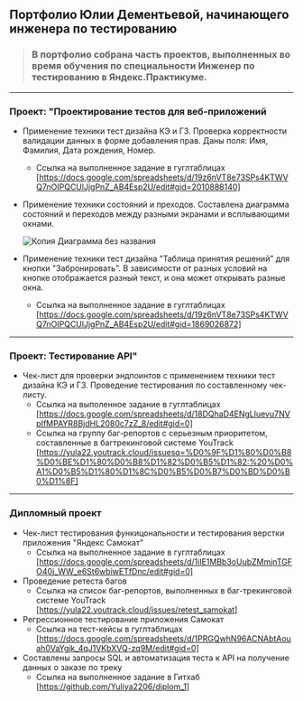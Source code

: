 ## Портфолио Юлии Дементьевой, начинающего инженера по тестированию

>### В портфолио собрана часть проектов, выполненных во время обучения по специальности Инженер по тестированию в Яндекс.Практикуме.
---
### Проект: "Проектирование тестов для веб-приложений
+ Применение техники тест дизайна КЭ и ГЗ. Проверка корректности валидации данных в форме добавления прав. Даны поля: Имя, Фамилия, Дата рождения, Номер.
  - Ссылка на выполненное задание в гуглтаблицах [https://docs.google.com/spreadsheets/d/19z6nVT8e73SPs4KTWVQ7nOIPQCUlJjgPnZ_AB4Esp2U/edit#gid=2010888140]
+ Применение техники состояний и преходов. Составлена диаграмма состояний и переходов между разными экранами и всплывающими окнами.

   ![Копия Диаграмма без названия](https://github.com/Yuliya2206/-_-/assets/146809646/64f71ec2-b0d1-4da6-823e-9e488fda5399)
+ Применение техники тест дизайна "Таблица принятия решений" для кнопки "Забронировать". В зависимости от разных условий на кнопке отображается разный текст, и она может открывать разные окна.
  - Ссылка на выполненное задание в гуглтаблицах [https://docs.google.com/spreadsheets/d/19z6nVT8e73SPs4KTWVQ7nOIPQCUlJjgPnZ_AB4Esp2U/edit#gid=1869026872]
---
### Проект: Тестирование API"
+ Чек-лист для проверки эндпоинтов с применением техники тест дизайна КЭ и ГЗ. Проведение тестирования по составленному чек-листу.
  - Ссылка на выполенное задание в гуглтаблицах [https://docs.google.com/spreadsheets/d/18DQhaD4ENgLluevu7NVpIfMPAYR8BjdHL2080c7zZ_8/edit#gid=0]
  - Ссылка на группу баг-репортов с серьезным приоритетом, составленные в багтрекинговой системе YouTrack [https://yula22.youtrack.cloud/issuesq=%D0%9F%D1%80%D0%B8%D0%BE%D1%80%D0%B8%D1%82%D0%B5%D1%82:%20%D0%A1%D0%B5%D1%80%D1%8C%D0%B5%D0%B7%D0%BD%D0%B0%D1%8F]
---
### Дипломный проект
+ Чек-лист тестирования функицональности и тестирования верстки приложения "Яндекс Самокат"
  - Ссылка на выполненное задание в гуглтаблицах [https://docs.google.com/spreadsheets/d/1iIE1MBb3oUubZMmjnTGFO40j_WW_e6St6wbiwETfDnc/edit#gid=0]
+ Проведение ретеста багов
  - Ссылка на список баг-репортов, выполненных в баг-трекинговой системе YouTrack [https://yula22.youtrack.cloud/issues/retest_samokat]
+ Регрессионное тестирование приложения Самокат
  - Ссылка на тест-кейсы в гуглтаблицах [https://docs.google.com/spreadsheets/d/1PRGQwhN96ACNAbtAouah0VaYgjk_4qJ1VKbXVQ-zq9M/edit#gid=0]
+ Составлены запросы SQL и автоматизация теста к API на получение данных о заказе по треку
  - Ссылка на выполненное задание в Гитхаб [https://github.com/Yuliya2206/diplom_1]
